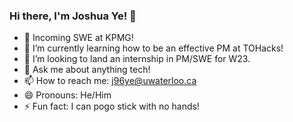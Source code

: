 ### Hi there, I'm Joshua Ye! 👋

- 🔭 Incoming SWE at KPMG!
- 🌱 I’m currently learning how to be an effective PM at TOHacks!
- 🤔 I’m looking to land an internship in PM/SWE for W23.
- 💬 Ask me about anything tech!
- 📫 How to reach me: j96ye@uwaterloo.ca
- 😄 Pronouns: He/Him
- ⚡ Fun fact: I can pogo stick with no hands!
